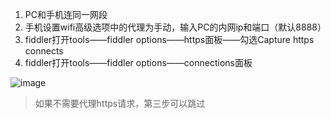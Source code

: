 1. PC和手机连同一网段
2. 手机设置wifi高级选项中的代理为手动，输入PC的内网ip和端口（默认8888）
3. fiddler打开tools——fiddler options——https面板——勾选Capture https connects
4. fiddler打开tools——fiddler options——connections面板

![image](http://note.youdao.com/yws/res/1872/WEBRESOURCEdd7b6af3639e1b00a273ad60cbcb467d)


> 如果不需要代理https请求，第三步可以跳过